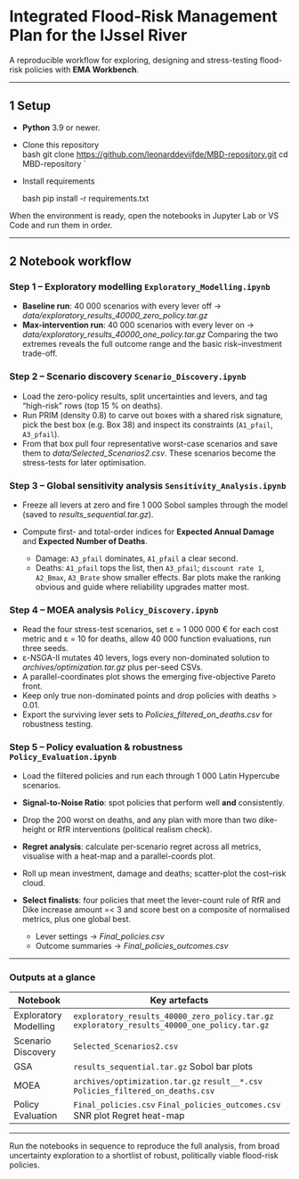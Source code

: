 # Integrated Flood-Risk Management Plan for the IJssel River

A reproducible workflow for exploring, designing and stress-testing flood-risk policies with **EMA Workbench**.

---

## 1  Setup  

* **Python** 3.9 or newer.  
* Clone this repository  
  bash
  git clone https://github.com/leonarddevijfde/MBD-repository.git
  cd MBD-repository
`

* Install requirements

  bash
  pip install -r requirements.txt
  

When the environment is ready, open the notebooks in Jupyter Lab or VS Code and run them in order.

---

## 2  Notebook workflow

### **Step 1 – Exploratory modelling** `Exploratory_Modelling.ipynb`

* **Baseline run**: 40 000 scenarios with every lever off → *data/exploratory\_results\_40000\_zero\_policy.tar.gz*
* **Max-intervention run**: 40 000 scenarios with every lever on → *data/exploratory\_results\_40000\_one\_policy.tar.gz*
  Comparing the two extremes reveals the full outcome range and the basic risk–investment trade-off.

### **Step 2 – Scenario discovery** `Scenario_Discovery.ipynb`

* Load the zero-policy results, split uncertainties and levers, and tag “high-risk” rows (top 15 % on deaths).
* Run PRIM (density 0.8) to carve out boxes with a shared risk signature, pick the best box (e.g. Box 38) and inspect its constraints (`A1_pfail`, `A3_pfail`).
* From that box pull four representative worst-case scenarios and save them to *data/Selected\_Scenarios2.csv*.
  These scenarios become the stress-tests for later optimisation.

### **Step 3 – Global sensitivity analysis** `Sensitivity_Analysis.ipynb`

* Freeze all levers at zero and fire 1 000 Sobol samples through the model (saved to *results\_sequential.tar.gz*).
* Compute first- and total-order indices for **Expected Annual Damage** and **Expected Number of Deaths**.

  * Damage: `A3_pfail` dominates, `A1_pfail` a clear second.
  * Deaths: `A1_pfail` tops the list, then `A3_pfail`; `discount rate 1`, `A2_Bmax`, `A3_Brate` show smaller effects.
    Bar plots make the ranking obvious and guide where reliability upgrades matter most.

### **Step 4 – MOEA analysis** `Policy_Discovery.ipynb`

* Read the four stress-test scenarios, set ε = 1 000 000 € for each cost metric and ε = 10 for deaths, allow 40 000 function evaluations, run three seeds.
* ε-NSGA-II mutates 40 levers, logs every non-dominated solution to *archives/optimization.tar.gz* plus per-seed CSVs.
* A parallel-coordinates plot shows the emerging five-objective Pareto front.
* Keep only true non-dominated points and drop policies with deaths > 0.01.
* Export the surviving lever sets to *Policies\_filtered\_on\_deaths.csv* for robustness testing.

### **Step 5 – Policy evaluation & robustness** `Policy_Evaluation.ipynb`

* Load the filtered policies and run each through 1 000 Latin Hypercube scenarios.
* **Signal-to-Noise Ratio**: spot policies that perform well **and** consistently.
* Drop the 200 worst on deaths, and any plan with more than two dike-height or RfR interventions (political realism check).
* **Regret analysis**: calculate per-scenario regret across all metrics, visualise with a heat-map and a parallel-coords plot.
* Roll up mean investment, damage and deaths; scatter-plot the cost–risk cloud.
* **Select finalists**: four policies that meet the lever-count rule of RfR and Dike increase amount =< 3 and score best on a composite of normalised metrics, plus one global best.

  * Lever settings → *Final\_policies.csv*
  * Outcome summaries → *Final\_policies\_outcomes.csv*

---

### Outputs at a glance

| Notebook              | Key artefacts                                                                                  |
| --------------------- | ---------------------------------------------------------------------------------------------- |
| Exploratory Modelling | `exploratory_results_40000_zero_policy.tar.gz`   `exploratory_results_40000_one_policy.tar.gz` |
| Scenario Discovery    | `Selected_Scenarios2.csv`                                                                      |
| GSA                   | `results_sequential.tar.gz`   Sobol bar plots                                                  |
| MOEA                  | `archives/optimization.tar.gz`   `result__*.csv`   `Policies_filtered_on_deaths.csv`           |
| Policy Evaluation     | `Final_policies.csv`   `Final_policies_outcomes.csv`   SNR plot   Regret heat-map              |

---

Run the notebooks in sequence to reproduce the full analysis, from broad uncertainty exploration to a shortlist of robust, politically viable flood-risk policies.


```